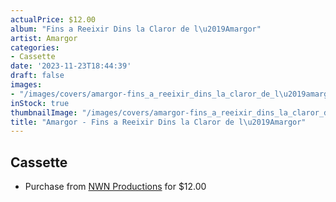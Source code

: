 ```yaml
---
actualPrice: $12.00
album: "Fins a Reeixir Dins la Claror de l\u2019Amargor"
artist: Amargor
categories:
- Cassette
date: '2023-11-23T18:44:39'
draft: false
images:
- "/images/covers/amargor-fins_a_reeixir_dins_la_claror_de_l\u2019amargor.jpg"
inStock: true
thumbnailImage: "/images/covers/amargor-fins_a_reeixir_dins_la_claror_de_l\u2019amargor-thumb.jpg"
title: "Amargor - Fins a Reeixir Dins la Claror de l\u2019Amargor"
---
```


## Cassette
* Purchase from [NWN Productions](http://shop.nwnprod.com/index.php?route=product/product&path=73&product_id=28375&sort=pd.name&order=ASC) for $12.00
